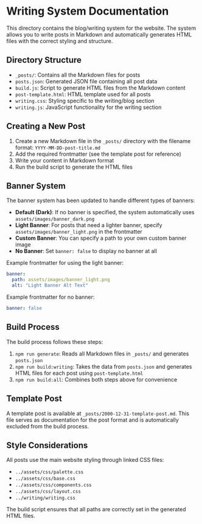 # Writing System Documentation

This directory contains the blog/writing system for the website. The system allows you to write posts in Markdown and automatically generates HTML files with the correct styling and structure.

## Directory Structure

- `_posts/`: Contains all the Markdown files for posts
- `posts.json`: Generated JSON file containing all post data
- `build.js`: Script to generate HTML files from the Markdown content
- `post-template.html`: HTML template used for all posts
- `writing.css`: Styling specific to the writing/blog section
- `writing.js`: JavaScript functionality for the writing section

## Creating a New Post

1. Create a new Markdown file in the `_posts/` directory with the filename format: `YYYY-MM-DD-post-title.md`
2. Add the required frontmatter (see the template post for reference)
3. Write your content in Markdown format
4. Run the build script to generate the HTML files

## Banner System

The banner system has been updated to handle different types of banners:

- **Default (Dark)**: If no banner is specified, the system automatically uses `assets/images/banner_dark.png`
- **Light Banner**: For posts that need a lighter banner, specify `assets/images/banner_light.png` in the frontmatter
- **Custom Banner**: You can specify a path to your own custom banner image
- **No Banner**: Set `banner: false` to display no banner at all

Example frontmatter for using the light banner:

```yaml
banner:
  path: assets/images/banner_light.png
  alt: "Light Banner Alt Text"
```

Example frontmatter for no banner:

```yaml
banner: false
```

## Build Process

The build process follows these steps:

1. `npm run generate`: Reads all Markdown files in `_posts/` and generates `posts.json`
2. `npm run build:writing`: Takes the data from `posts.json` and generates HTML files for each post using `post-template.html`
3. `npm run build:all`: Combines both steps above for convenience

## Template Post

A template post is available at `_posts/2000-12-31-template-post.md`. This file serves as documentation for the post format and is automatically excluded from the build process.

## Style Considerations

All posts use the main website styling through linked CSS files:
- `../assets/css/palette.css`
- `../assets/css/base.css`
- `../assets/css/components.css`
- `../assets/css/layout.css`
- `../writing/writing.css`

The build script ensures that all paths are correctly set in the generated HTML files. 